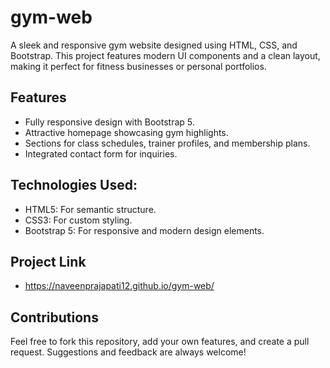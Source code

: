 # gym-web
A sleek and responsive gym website designed using HTML, CSS, and Bootstrap. This project features modern UI components and a clean layout, making it perfect for fitness businesses or personal portfolios.


## Features

- Fully responsive design with Bootstrap 5.
- Attractive homepage showcasing gym highlights.
- Sections for class schedules, trainer profiles, and membership plans.
- Integrated contact form for inquiries.

## Technologies Used:

- HTML5: For semantic structure.
- CSS3: For custom styling.
- Bootstrap 5: For responsive and modern design elements.

## Project Link
- https://naveenprajapati12.github.io/gym-web/


## Contributions

Feel free to fork this repository, add your own features, and create a pull request. 
Suggestions and feedback are always welcome!

